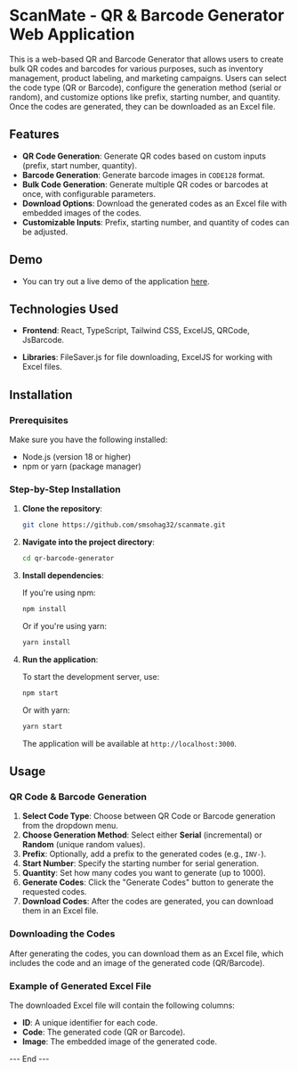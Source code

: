 # ScanMate - QR & Barcode Generator Web Application

This is a web-based QR and Barcode Generator that allows users to create bulk QR codes and barcodes for various purposes, such as inventory management, product labeling, and marketing campaigns. Users can select the code type (QR or Barcode), configure the generation method (serial or random), and customize options like prefix, starting number, and quantity. Once the codes are generated, they can be downloaded as an Excel file.

## Features

-  **QR Code Generation**: Generate QR codes based on custom inputs (prefix, start number, quantity).
-  **Barcode Generation**: Generate barcode images in `CODE128` format.
-  **Bulk Code Generation**: Generate multiple QR codes or barcodes at once, with configurable parameters.
-  **Download Options**: Download the generated codes as an Excel file with embedded images of the codes.
-  **Customizable Inputs**: Prefix, starting number, and quantity of codes can be adjusted.

## Demo

-  You can try out a live demo of the application [here](https://qrandbar-code-generator.web.app/).

## Technologies Used

-  **Frontend**: React, TypeScript, Tailwind CSS, ExcelJS, QRCode, JsBarcode.

-  **Libraries**: FileSaver.js for file downloading, ExcelJS for working with Excel files.

## Installation

### Prerequisites

Make sure you have the following installed:

-  Node.js (version 18 or higher)
-  npm or yarn (package manager)

### Step-by-Step Installation

1. **Clone the repository**:

   ```bash
   git clone https://github.com/smsohag32/scanmate.git
   ```

2. **Navigate into the project directory**:

   ```bash
   cd qr-barcode-generator
   ```

3. **Install dependencies**:

   If you're using npm:

   ```bash
   npm install
   ```

   Or if you're using yarn:

   ```bash
   yarn install
   ```

4. **Run the application**:

   To start the development server, use:

   ```bash
   npm start
   ```

   Or with yarn:

   ```bash
   yarn start
   ```

   The application will be available at `http://localhost:3000`.

## Usage

### QR Code & Barcode Generation

1. **Select Code Type**: Choose between QR Code or Barcode generation from the dropdown menu.
2. **Choose Generation Method**: Select either **Serial** (incremental) or **Random** (unique random values).
3. **Prefix**: Optionally, add a prefix to the generated codes (e.g., `INV-`).
4. **Start Number**: Specify the starting number for serial generation.
5. **Quantity**: Set how many codes you want to generate (up to 1000).
6. **Generate Codes**: Click the "Generate Codes" button to generate the requested codes.
7. **Download Codes**: After the codes are generated, you can download them in an Excel file.

### Downloading the Codes

After generating the codes, you can download them as an Excel file, which includes the code and an image of the generated code (QR/Barcode).

### Example of Generated Excel File

The downloaded Excel file will contain the following columns:

-  **ID**: A unique identifier for each code.
-  **Code**: The generated code (QR or Barcode).
-  **Image**: The embedded image of the generated code.

--- End ---
